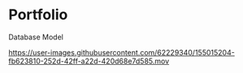 # Portfolio
Database Model

https://user-images.githubusercontent.com/62229340/155015204-fb623810-252d-42ff-a22d-420d68e7d585.mov
